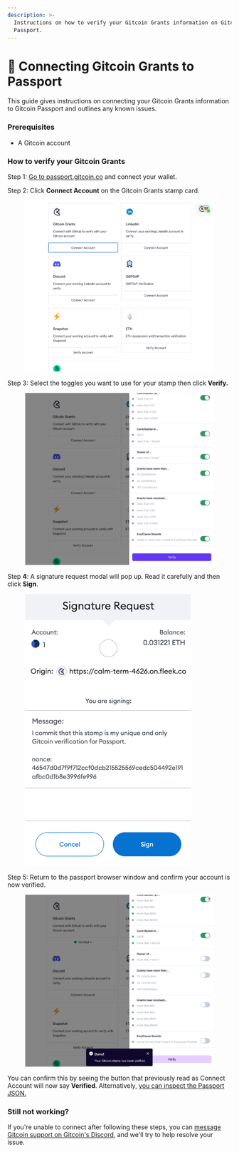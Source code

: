 ```yaml
---
description: >-
  Instructions on how to verify your Gitcoin Grants information on Gitcoin
  Passport.
---
```


# 🔌 Connecting Gitcoin Grants to Passport

This guide gives instructions on connecting your Gitcoin Grants information to Gitcoin Passport and outlines any known issues.

### Prerequisites

* A Gitcoin account

### How to verify your Gitcoin Grants

Step 1: [Go to passport.gitcoin.co](https://passport.gitcoin.co/) and connect your wallet.

Step 2: Click **Connect Account** on the Gitcoin Grants stamp card.

<figure><img src="../../.gitbook/assets/gitcoingrants-one.png" alt=""><figcaption></figcaption></figure>

Step 3: Select the toggles you want to use for your stamp then click **Verify.**

<figure><img src="../../.gitbook/assets/gitcoingrants-two.png" alt=""><figcaption></figcaption></figure>

Step **4**: A signature request modal will pop up. Read it carefully and then click **Sign**.

<figure><img src="../../.gitbook/assets/gitcoingrants-three.png" alt=""><figcaption></figcaption></figure>

Step 5: Return to the passport browser window and confirm your account is now verified.

<figure><img src="../../.gitbook/assets/gitcoingrants-four.png" alt=""><figcaption></figcaption></figure>

You can confirm this by seeing the button that previously read as Connect Account will now say **Verified**. Alternatively, [you can inspect the Passport JSON.](../commonly-asked-passport-questions/how-to-access-your-passport-json.md)

### Still not working?

If you're unable to connect after following these steps, you can [message Gitcoin support on Gitcoin's Discord](https://discord.gg/b5PEjyVFXT), and we'll try to help resolve your issue.
